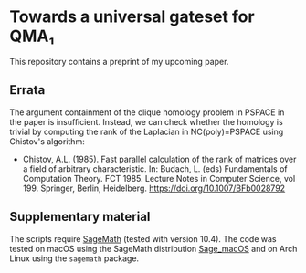 # Towards a universal gateset for QMA₁

This repository contains a preprint of my upcoming paper.

## Errata

The argument containment of the clique homology problem in PSPACE in the paper is insufficient. Instead, we can check whether the homology is trivial by computing the rank of the Laplacian in NC(poly)=PSPACE using Chistov's algorithm:
- Chistov, A.L. (1985). Fast parallel calculation of the rank of matrices over a field of arbitrary characteristic. In: Budach, L. (eds) Fundamentals of Computation Theory. FCT 1985. Lecture Notes in Computer Science, vol 199. Springer, Berlin, Heidelberg. https://doi.org/10.1007/BFb0028792

## Supplementary material

The scripts require [SageMath](https://www.sagemath.org/) (tested with version 10.4).
The code was tested on macOS using the SageMath distribution [Sage_macOS](https://github.com/3-manifolds/Sage_macOS) and on Arch Linux using the `sagemath` package.
